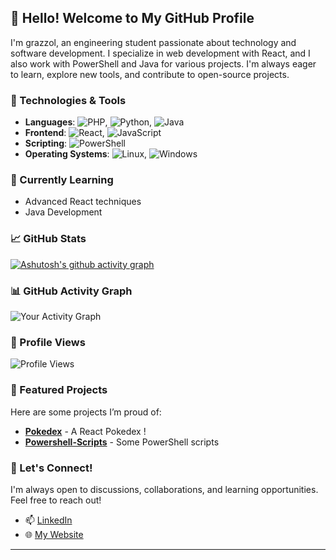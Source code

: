 ## 👋 Hello! Welcome to My GitHub Profile

I'm grazzol, an engineering student passionate about technology and software development. I specialize in web development with React, and I also work with PowerShell and Java for various projects. I'm always eager to learn, explore new tools, and contribute to open-source projects.

### 🔧 Technologies & Tools
- **Languages**: ![PHP](https://img.shields.io/badge/-PHP-777BB4?logo=php&logoColor=white), ![Python](https://img.shields.io/badge/-Python-3776AB?logo=python&logoColor=white), ![Java](https://img.shields.io/badge/-Java-007396?logo=java&logoColor=white)
- **Frontend**: ![React](https://img.shields.io/badge/-React-61DAFB?logo=react&logoColor=white), ![JavaScript](https://img.shields.io/badge/-JavaScript-F7DF1E?logo=javascript&logoColor=black)
- **Scripting**: ![PowerShell](https://img.shields.io/badge/-PowerShell-5391FE?logo=powershell&logoColor=white)
- **Operating Systems**: ![Linux](https://img.shields.io/badge/-Linux-FCC624?logo=linux&logoColor=black), ![Windows](https://img.shields.io/badge/-Windows-0078D6?logo=windows&logoColor=white)


### 🌱 Currently Learning
- Advanced React techniques
- Java Development

### 📈 GitHub Stats
[![Ashutosh's github activity graph](https://github-readme-activity-graph.vercel.app/graph?grazzol=Ashutosh00710)](https://github.com/ashutosh00710/github-readme-activity-graph)


### 📊 GitHub Activity Graph
![Your Activity Graph](https://github-readme-activity-graph.vercel.app/graph?grazzol&theme=github)


### 👀 Profile Views
![Profile Views](https://komarev.com/ghpvc/?username=grazzol&color=blue)

### 📌 Featured Projects
Here are some projects I’m proud of:
- **[Pokedex](https://github.com/grazzol/Pokedex)** - A React Pokedex !
- **[Powershell-Scripts](https://github.com/grazzol/Powershell-Scripts)** - Some PowerShell scripts

### 💬 Let's Connect!
I'm always open to discussions, collaborations, and learning opportunities. Feel free to reach out!

- 📫 [LinkedIn](https://www.linkedin.com/in/aurian-baudet-2a36b8244/)
- 🌐 [My Website](https://aurian-baudet-cv.vercel.app/)

---
